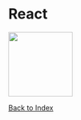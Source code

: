 # React

<img src="https://cdn.worldvectorlogo.com/logos/react.svg" width=128px>

[Back to Index](index.md)
